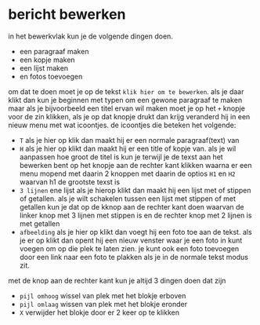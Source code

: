 # bericht bewerken

in het bewerkvlak kun je de volgende dingen doen.

- een paragraaf maken
- een kopje maken
- een lijst maken
- en fotos toevoegen

om dat te doen moet je op de tekst `klik hier om te bewerken`. als je daar klikt dan kun je beginnen met typen om een gewone paragraaf te maken maar als je bijvoorbeeld een titel ervan wil maken moet je op het `+` knopje voor de zin klikken, als je op dat knopje drukt dan krijg veranderd hij in een nieuw menu met wat icoontjes. de icoontjes die beteken het volgende: 

- `T` als je hier op klik dan maakt hij er een normale paragraaf(text) van
- `H` als je hier op klikt dan maakt hij er een title of kopje van. als je wil aanpassen hoe groot de titel is kun je terwijl je de texst aan het bewerken bent op het knopje aan de rechter kant klikken waarna er een menu mopend met daarin 2 knoppen met daarin de optios `H1` en `H2` waarvan  h1 de grootste texst is  
- `3 lijnen` ene lijst als je hierop klikt dan maakt hij een lijst met of stippen of getallen. als je wilt schakelen tussen een lijst met stippen of met getallen kun je dat op de kknop aan de rechter kant doen waarvan de linker knop met 3 lijnen met stippen is en de rechter knop met 2 lijnen is met getallen
- `afbeelding` als je hier op klikt dan voegt hij een foto toe aan de tekst. als je er op klikt dan opent hij een nieuw venster waar je een foto in kunt voegen om op die plek te laten zien. je kunt ook een foto toevoegen door een link naar een foto te plakken als je in de normale tekst modus zit.

met de knop aan de rechter kant kun je altijd 3 dingen doen dat zijn 

 - `pijl omhoog` wissel van plek met het blokje erboven
 - `pijl omlaag` wissen van plek met het blokje eronder 
 - `X` verwijder het blokje door er 2 keer op te klikken